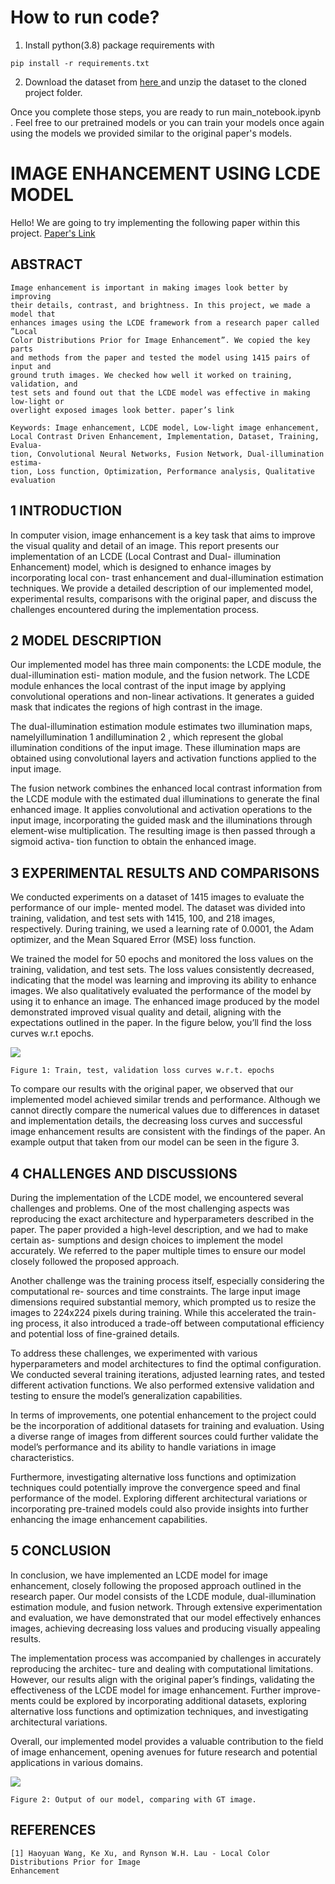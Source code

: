 

# How to run code?
1. Install python(3.8) package requirements with 

```pip install -r requirements.txt```

2. Download the dataset from <a href="https://drive.google.com/drive/folders/10Reaq-N0DiZiFpSrZ8j5g3g0EJes4JiS"> here </a> and unzip the dataset to the cloned project folder.


Once you complete those steps, you are ready to run main_notebook.ipynb . Feel free to our pretrained models or you can
train your models once again using the models we provided similar to the original paper's models.

# IMAGE ENHANCEMENT USING LCDE MODEL
Hello!
We are going to try implementing the following paper within this project.
<a href="https://www.cs.cityu.edu.hk/~rynson/papers/eccv22b.pdf">Paper's Link</a>

## ABSTRACT

```
Image enhancement is important in making images look better by improving
their details, contrast, and brightness. In this project, we made a model that
enhances images using the LCDE framework from a research paper called ”Local
Color Distributions Prior for Image Enhancement”. We copied the key parts
and methods from the paper and tested the model using 1415 pairs of input and
ground truth images. We checked how well it worked on training, validation, and
test sets and found out that the LCDE model was effective in making low-light or
overlight exposed images look better. paper’s link
```
```
Keywords: Image enhancement, LCDE model, Low-light image enhancement,
Local Contrast Driven Enhancement, Implementation, Dataset, Training, Evalua-
tion, Convolutional Neural Networks, Fusion Network, Dual-illumination estima-
tion, Loss function, Optimization, Performance analysis, Qualitative evaluation
```
## 1 INTRODUCTION

In computer vision, image enhancement is a key task that aims to improve the visual quality and
detail of an image. This report presents our implementation of an LCDE (Local Contrast and Dual-
illumination Enhancement) model, which is designed to enhance images by incorporating local con-
trast enhancement and dual-illumination estimation techniques. We provide a detailed description
of our implemented model, experimental results, comparisons with the original paper, and discuss
the challenges encountered during the implementation process.

## 2 MODEL DESCRIPTION

Our implemented model has three main components: the LCDE module, the dual-illumination esti-
mation module, and the fusion network. The LCDE module enhances the local contrast of the input
image by applying convolutional operations and non-linear activations. It generates a guided mask
that indicates the regions of high contrast in the image.

The dual-illumination estimation module estimates two illumination maps, namelyillumination 1
andillumination 2 , which represent the global illumination conditions of the input image. These
illumination maps are obtained using convolutional layers and activation functions applied to the
input image.

The fusion network combines the enhanced local contrast information from the LCDE module with
the estimated dual illuminations to generate the final enhanced image. It applies convolutional
and activation operations to the input image, incorporating the guided mask and the illuminations
through element-wise multiplication. The resulting image is then passed through a sigmoid activa-
tion function to obtain the enhanced image.

## 3 EXPERIMENTAL RESULTS AND COMPARISONS

We conducted experiments on a dataset of 1415 images to evaluate the performance of our imple-
mented model. The dataset was divided into training, validation, and test sets with 1415, 100, and
218 images, respectively. During training, we used a learning rate of 0.0001, the Adam optimizer,
and the Mean Squared Error (MSE) loss function.


We trained the model for 50 epochs and monitored the loss values on the training, validation, and test
sets. The loss values consistently decreased, indicating that the model was learning and improving
its ability to enhance images. We also qualitatively evaluated the performance of the model by using
it to enhance an image. The enhanced image produced by the model demonstrated improved visual
quality and detail, aligning with the expectations outlined in the paper. In the figure below, you’ll
find the loss curves w.r.t epochs.

<img src="static/imgs/loss_curves.png">

```
Figure 1: Train, test, validation loss curves w.r.t. epochs
```
To compare our results with the original paper, we observed that our implemented model achieved
similar trends and performance. Although we cannot directly compare the numerical values due to
differences in dataset and implementation details, the decreasing loss curves and successful image
enhancement results are consistent with the findings of the paper. An example output that taken
from our model can be seen in the figure 3.

## 4 CHALLENGES AND DISCUSSIONS

During the implementation of the LCDE model, we encountered several challenges and problems.
One of the most challenging aspects was reproducing the exact architecture and hyperparameters
described in the paper. The paper provided a high-level description, and we had to make certain as-
sumptions and design choices to implement the model accurately. We referred to the paper multiple
times to ensure our model closely followed the proposed approach.

Another challenge was the training process itself, especially considering the computational re-
sources and time constraints. The large input image dimensions required substantial memory, which
prompted us to resize the images to 224x224 pixels during training. While this accelerated the train-
ing process, it also introduced a trade-off between computational efficiency and potential loss of
fine-grained details.

To address these challenges, we experimented with various hyperparameters and model architectures
to find the optimal configuration. We conducted several training iterations, adjusted learning rates,
and tested different activation functions. We also performed extensive validation and testing to
ensure the model’s generalization capabilities.


In terms of improvements, one potential enhancement to the project could be the incorporation
of additional datasets for training and evaluation. Using a diverse range of images from different
sources could further validate the model’s performance and its ability to handle variations in image
characteristics.

Furthermore, investigating alternative loss functions and optimization techniques could potentially
improve the convergence speed and final performance of the model. Exploring different architectural
variations or incorporating pre-trained models could also provide insights into further enhancing the
image enhancement capabilities.

## 5 CONCLUSION

In conclusion, we have implemented an LCDE model for image enhancement, closely following
the proposed approach outlined in the research paper. Our model consists of the LCDE module,
dual-illumination estimation module, and fusion network. Through extensive experimentation and
evaluation, we have demonstrated that our model effectively enhances images, achieving decreasing
loss values and producing visually appealing results.

The implementation process was accompanied by challenges in accurately reproducing the architec-
ture and dealing with computational limitations. However, our results align with the original paper’s
findings, validating the effectiveness of the LCDE model for image enhancement. Further improve-
ments could be explored by incorporating additional datasets, exploring alternative loss functions
and optimization techniques, and investigating architectural variations.

Overall, our implemented model provides a valuable contribution to the field of image enhancement,
opening avenues for future research and potential applications in various domains.

<img src="static/imgs/example.png">

```
Figure 2: Output of our model, comparing with GT image.
```


## REFERENCES

```
[1] Haoyuan Wang, Ke Xu, and Rynson W.H. Lau - Local Color Distributions Prior for Image
Enhancement
```

